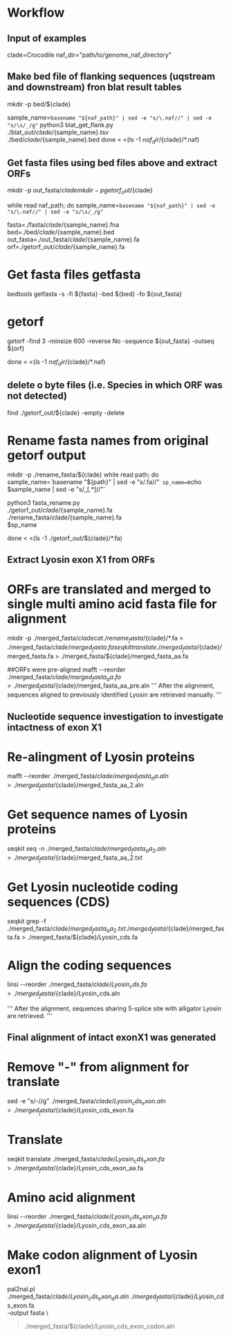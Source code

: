 # Workflow

## Input of examples
clade=Crocodile
naf_dir="path/to/genome_naf_directory"

## Make bed file of flanking sequences (uqstream and downstream) fron blat result tables

mkdir -p bed/${clade}

sample_name=`basename "${naf_path}" | sed -e "s/\.naf//" | sed -e "s/\s/_/g"`
python3 blat_get_flank.py \
./blat_out/${clade}/${sample_name}.tsv \
./bed/${clade}/${sample_name}.bed
done < <(ls -1 ${naf_dir}/${clade}/*.naf)

## Get fasta files using bed files above and extract ORFs

mkdir -p out_fasta/${clade}
mkdir -p getorf_out/${clade}

while read naf_path; do
sample_name=`basename "${naf_path}" | sed -e "s/\.naf//" | sed -e "s/\s/_/g"`

fasta=./fasta/${clade}/${sample_name}.fna
bed=./bed/${clade}/${sample_name}.bed
out_fasta=./out_fasta/${clade}/${sample_name}.fa
orf=./getorf_out/${clade}/${sample_name}.fa

# Get fasta files getfasta
bedtools getfasta -s -fi ${fasta} -bed ${bed} -fo ${out_fasta}
    
# getorf
getorf -find 3 -minsize 600 -reverse No -sequence ${out_fasta} -outseq ${orf}

done < <(ls -1 ${naf_dir}/${clade}/*.naf)

## delete o byte files (i.e. Species in which ORF was not detected)
find ./getorf_out/${clade} -empty -delete

# Rename fasta names from original getorf output
mkdir -p ./rename_fasta/${clade}
while read path; do
sample_name=`basename "${path}" | sed -e "s/\.fa//"`
sp_name=`echo $sample_name | sed -e "s/_\[.*\]//"`

python3 fasta_rename.py \
./getorf_out/${clade}/${sample_name}.fa \
./rename_fasta/${clade}/${sample_name}.fa \
$sp_name

done < <(ls -1 ./getorf_out/${clade}/*.fa)

## Extract Lyosin exon X1 from ORFs
# ORFs are translated and merged to single multi amino acid fasta file for alignment
mkdir -p ./merged_fasta/${clade}
cat ./rename_fasta/${clade}/*.fa > ./merged_fasta/${clade}/merged_fasta.fa
seqkit translate ./merged_fasta/${clade}/merged_fasta.fa > ./merged_fasta/${clade}/merged_fasta_aa.fa

##ORFs were pre-aligned
mafft --reorder ./merged_fasta/${clade}/merged_fasta_aa.fa > ./merged_fasta/${clade}/merged_fasta_aa_pre.aln
'''
After the alignment, sequences aligned to previously identified Lyosin are retrieved manually.
'''

## Nucleotide sequence investigation to investigate intactness of exon X1

# Re-alingment of Lyosin proteins
mafft --reorder ./merged_fasta/${clade}/merged_fasta_aa.aln > ./merged_fasta/${clade}/merged_fasta_aa_2.aln

# Get sequence names of Lyosin proteins
seqkit seq -n ./merged_fasta/${clade}/merged_fasta_aa_2.aln > ./merged_fasta/${clade}/merged_fasta_aa_2.txt

# Get Lyosin nucleotide coding sequences (CDS)
seqkit grep -f ./merged_fasta/${clade}/merged_fasta_aa_2.txt ./merged_fasta/${clade}/merged_fasta.fa > ./merged_fasta/${clade}/Lyosin_cds.fa

# Align the coding sequences
linsi --reorder ./merged_fasta/${clade}/Lyosin_cds.fa > ./merged_fasta/${clade}/Lyosin_cds.aln

'''
After the alignment, sequences sharing 5-splice site with alligator Lyosin are retrieved.
'''

## Final alignment of intact exonX1 was generated

# Remove "-" from alignment for translate
sed -e "s/-//g" ./merged_fasta/${clade}/Lyosin_cds_exon.aln > ./merged_fasta/${clade}/Lyosin_cds_exon.fa

# Translate
seqkit translate ./merged_fasta/${clade}/Lyosin_cds_exon.fa > ./merged_fasta/${clade}/Lyosin_cds_exon_aa.fa

# Amino acid alignment
linsi --reorder ./merged_fasta/${clade}/Lyosin_cds_exon_aa.fa > ./merged_fasta/${clade}/Lyosin_cds_exon_aa.aln

# Make codon alignment of Lyosin exon1
pal2nal.pl \
./merged_fasta/${clade}/Lyosin_cds_exon_aa.aln \
./merged_fasta/${clade}/Lyosin_cds_exon.fa \
-output fasta \
> ./merged_fasta/${clade}/Lyosin_cds_exon_codon.aln
